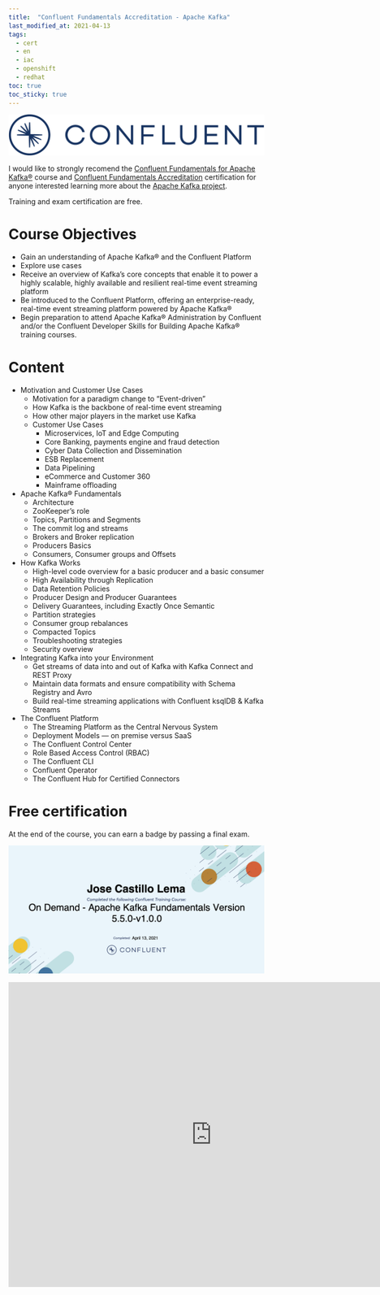 ```yaml
---
title:  "Confluent Fundamentals Accreditation - Apache Kafka"
last_modified_at: 2021-04-13
tags:
  - cert
  - en
  - iac
  - openshift
  - redhat
toc: true
toc_sticky: true
---
```


[![](/assets/images/posts/2021-04-13-kafka/1.png)](https://www.confluent.io/)

I would like to strongly recomend the [Confluent Fundamentals for Apache Kafka®](https://cloud.contentraven.com/confluent/self-userpackage) course and [Confluent Fundamentals Accreditation](https://cloud.contentraven.com/confluent/self-userpackage) certification for anyone interested learning more about the [Apache Kafka project](https://kafka.apache.org/).

Training and exam certification are free.


# Course Objectives

 - Gain an understanding of Apache Kafka® and the Confluent Platform
 - Explore use cases
 - Receive an overview of Kafka’s core concepts that enable it to power a highly scalable, highly available and resilient real-time event streaming platform
 - Be introduced to the Confluent Platform, offering an enterprise-ready, real-time event streaming platform powered by Apache Kafka®
 - Begin preparation to attend Apache Kafka® Administration by Confluent and/or the Confluent Developer Skills for Building Apache Kafka® training courses.

# Content

 - Motivation and Customer Use Cases
    - Motivation for a paradigm change to “Event-driven”
    - How Kafka is the backbone of real-time event streaming
    - How other major players in the market use Kafka
    - Customer Use Cases
        - Microservices, IoT and Edge Computing
        - Core Banking, payments engine and fraud detection
        - Cyber Data Collection and Dissemination
        - ESB Replacement
        - Data Pipelining
        - eCommerce and Customer 360
        - Mainframe offloading
 - Apache Kafka® Fundamentals
    - Architecture
    - ZooKeeper’s role
    - Topics, Partitions and Segments
    - The commit log and streams
    - Brokers and Broker replication
    - Producers Basics
    - Consumers, Consumer groups and Offsets
 - How Kafka Works
    - High-level code overview for a basic producer and a basic consumer
    - High Availability through Replication
    - Data Retention Policies
    - Producer Design and Producer Guarantees
    - Delivery Guarantees, including Exactly Once Semantic
    - Partition strategies
    - Consumer group rebalances
    - Compacted Topics
    - Troubleshooting strategies
    - Security overview
 - Integrating Kafka into your Environment
    - Get streams of data into and out of Kafka with Kafka Connect and REST Proxy
    - Maintain data formats and ensure compatibility with Schema Registry and Avro
    - Build real-time streaming applications with Confluent ksqlDB & Kafka Streams
 - The Confluent Platform
    - The Streaming Platform as the Central Nervous System
    - Deployment Models — on premise versus SaaS
    - The Confluent Control Center
    - Role Based Access Control (RBAC)
    - The Confluent CLI
    - Confluent Operator
    - The Confluent Hub for Certified Connectors

# Free certification

At the end of the course, you can earn a badge by passing a final exam.

![](/assets/images/posts/2021-04-13-kafka/2.png)

<iframe
  src="https://www.credential.net/81d07551-5280-4adb-805b-e822b26dbf2d"
  width="800"
  height="600"
  frameborder="0"
  allowfullscreen>
</iframe>